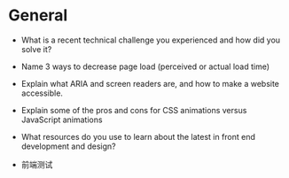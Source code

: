 # General

- What is a recent technical challenge you experienced and how did you solve it?

- Name 3 ways to decrease page load (perceived or actual load time)

- Explain what ARIA and screen readers are, and how to make a website accessible.

- Explain some of the pros and cons for CSS animations versus JavaScript animations

- What resources do you use to learn about the latest in front end development and design?

- 前端测试
